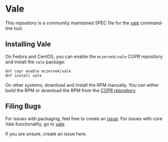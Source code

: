 # Vale

This repository is a community maintained SPEC file for the 
[vale](https://github.com/errata-ai/vale) command-line tool.

## Installing Vale

On Fedora and CentOS, you can enable the `mczernek/vale` COPR repository and install the `vale` package:


```
dnf copr enable mczernek/vale
dnf install vale
```

On other systems, download and install the RPM manually.
You can either build the RPM or download the RPM from the [COPR repository](https://copr.fedorainfracloud.org/coprs/mczernek/vale/).

## Filing Bugs

For issues with packaging, feel free to create an [issue](https://github.com/obriend/vale-spec/issues).
For issues with core Vale functionality, go to [vale](https://github.com/errata-ai/vale/issues).

If you are unsure, create an issue here.
